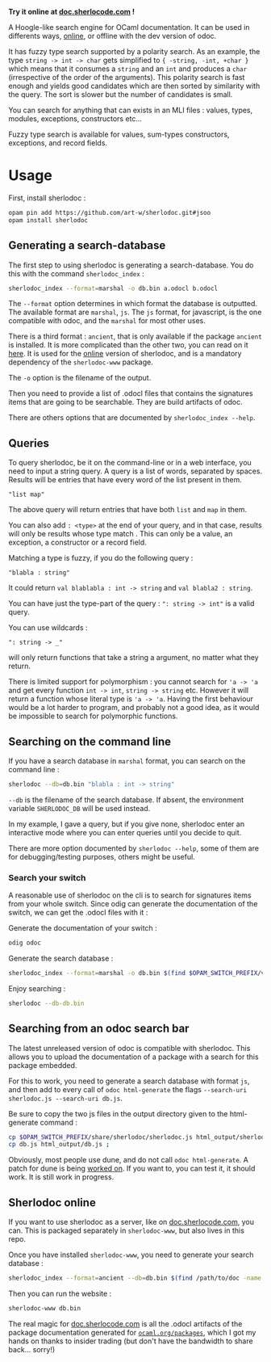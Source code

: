 **Try it online at [doc.sherlocode.com](https://doc.sherlocode.com) !**

A Hoogle-like search engine for OCaml documentation. It can be used in
differents ways, [online](https://doc.sherlocode.com), or offline with
the dev version of odoc.

It has fuzzy type search supported by a polarity search. As an example, the type
`string -> int -> char` gets simplified to `{ -string, -int, +char }` which
means that it consumes a `string` and an `int` and produces a `char`
(irrespective of the order of the arguments). This polarity search is fast
enough and yields good candidates which are then sorted by similarity with the
query. The sort is slower but the number of candidates is small.

You can search for anything that can exists in an MLI files : values, types,
modules, exceptions, constructors etc...

Fuzzy type search is available for values, sum-types constructors, exceptions,
and record fields.

# Usage

First, install sherlodoc :

```bash
opam pin add https://github.com/art-w/sherlodoc.git#jsoo
opam install sherlodoc
```

## Generating a search-database

The first step to using sherlodoc is generating a search-database. You do this
with the command `sherlodoc_index` :

```bash
sherlodoc_index --format=marshal -o db.bin a.odocl b.odocl
```

The `--format` option determines in which format the database is outputted. The
available format are `marshal`, `js`.  The `js` format, for
javascript, is the one compatible with odoc, and the `marshal` for most other
uses.

There is a third format : `ancient`, that is only available if the package
 `ancient` is installed. It is more complicated than the other two, you can read
on it [here](https://github.com/UnixJunkie/ocaml-ancient). It is used for the
[online](https://doc.sherlocode.com) version of sherlodoc, and is a mandatory
dependency of the `sherlodoc-www` package.

The `-o` option is the filename of the output.

Then you need to provide a list of .odocl files that contains the signatures
items that are going to be searchable. They are build artifacts of odoc.

There are others options that are documented by `sherlodoc_index --help`.

## Queries

To query sherlodoc, be it on the command-line or in a web interface, you need
to input a string query. A query is a list of words, separated by spaces.
Results will be entries that have every word of the list present in them.

```
"list map"
```

The above query will return entries that have both `list` and `map` in them.

You can also add `: <type>` at the end of your query, and in that case, results
will only be results whose type match <type>. This can only be a value, an
exception, a constructor or a record field.

Matching a type is fuzzy, if you do the following query :

```
"blabla : string"
```

It could return `val blablabla : int -> string` and `val blabla2 : string`.

You can have just the type-part of the query : `": string -> int"` is a valid
query.

You can use wildcards :

```
": string -> _"
```

will only return functions that take a string a argument, no matter what they
return.

There is limited support for polymorphism : you cannot search for `'a -> 'a` and
get every function `int -> int`, `string -> string` etc. However it will return
a function whose literal type is `'a -> 'a`. Having the first behaviour would
be a lot harder to program, and probably not a good idea, as it would be
impossible to search for polymorphic functions.

## Searching on the command line

If you have a search database in `marshal` format, you can search on the command
line :

```bash
sherlodoc --db=db.bin "blabla : int -> string"
```

`--db` is the filename of the search database. If absent, the environment
variable `SHERLODOC_DB` will be used instead.

In my example, I gave a query, but if you give none, sherlodoc enter an
interactive mode where you can enter queries until you decide to quit.

There are more option documented by `sherlodoc --help`, some of them are for
debugging/testing purposes, others might be useful.

### Search your switch

A reasonable use of sherlodoc on the cli is to search for signatures items from
your whole switch. Since odig can generate the documentation of the switch, we
can get the .odocl files with it :

Generate the documentation of your switch :

```bash
odig odoc
```

Generate the search database :

```bash
sherlodoc_index --format=marshal -o db.bin $(find $OPAM_SWITCH_PREFIX/var/cache/odig/odoc -name "*.odocl")
```

Enjoy searching :

```bash
sherlodoc --db-db.bin
```

## Searching from an odoc search bar

The latest unreleased version of odoc is compatible with sherlodoc. This allows
you to upload the documentation of a package with a search for this package
embedded.

For this to work, you need to generate a search database with format `js`, and
then add to every call of `odoc html-generate` the flags `--search-uri
sherlodoc.js --search-uri db.js`.

Be sure to copy the two js files in the output directory given to the
html-generate command :

```bash
cp $OPAM_SWITCH_PREFIX/share/sherlodoc/sherlodoc.js html_output/sherlodoc.js ;
cp db.js html_output/db.js ;
```

Obviously, most people use dune, and do not call `odoc html-generate`. A patch
for dune is being [worked on](https://github.com/emileTrotignon/dune/tree/search-odoc-new).
If you want to, you can test it, it should work. It is still work in progress.

## Sherlodoc online

If you want to use sherlodoc as a server, like on
[doc.sherlocode.com](https://doc.sherlocode.com), you can. This is packaged
separately in `sherlodoc-www`, but also lives in this repo.

Once you have installed `sherlodoc-www`, you need to generate your search
database :

```bash
sherlodoc_index --format=ancient --db=db.bin $(find /path/to/doc -name "*.odocl")
```

Then you can run the website :

```bash
sherlodoc-www db.bin
```

The real magic for [doc.sherlocode.com](https://doc.sherlocode.com) is all the
.odocl artifacts of the package documentation generated for
[`ocaml.org/packages`](https://ocaml.org/packages), which I got my hands on
thanks to insider trading (but don't have the bandwidth to share back... sorry!)

